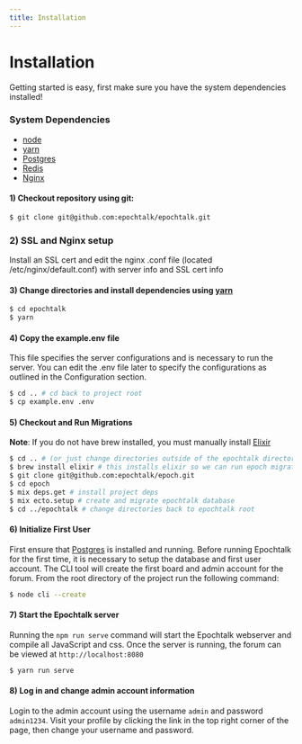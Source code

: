 ```yaml
---
title: Installation
---
```

<!-- change the title to Using in using.md -->
# Installation

Getting started is easy, first make sure you have the system dependencies installed!

### System Dependencies
* [node](http://nodejs.org)
* [yarn](https://yarnpkg.com)
* [Postgres](http://www.postgresql.org/)
* [Redis](http://redis.io/)
* [Nginx](https://nginx.org/en/docs/)

#### 1) Checkout repository using git:
```sh
$ git clone git@github.com:epochtalk/epochtalk.git
```

### 2) SSL and Nginx setup

Install an SSL cert and edit the nginx .conf file (located /etc/nginx/default.conf) with server info and SSL cert info

#### 3) Change directories and install dependencies using [yarn](https://yarnpkg.com)
```sh
$ cd epochtalk
$ yarn
```

#### 4) Copy the example.env file
This file specifies the server configurations and is necessary to run the
server.  You can edit the .env file later to specify the configurations as
outlined in the Configuration section.

```sh
$ cd .. # cd back to project root
$ cp example.env .env
```

#### 5) Checkout and Run Migrations
**Note**: If you do not have brew installed, you must manually install [Elixir](https://elixir-lang.org/install.html)
```sh
$ cd .. # (or just change directories outside of the epochtalk directory)
$ brew install elixir # this installs elixir so we can run epoch migrations
$ git clone git@github.com:epochtalk/epoch.git
$ cd epoch
$ mix deps.get # install project deps
$ mix ecto.setup # create and migrate epochtalk database
$ cd ../epochtalk # change directories back to epochtalk root
```

#### 6) Initialize First User
First ensure that [Postgres](http://www.postgresql.org/) is installed and running. Before running Epochtalk for the first time, it is necessary to setup the database and first user account. The CLI tool will create the first board and admin account for the forum. From the root directory of the project run the following command:
```sh
$ node cli --create
```

#### 7) Start the Epochtalk server
Running the `npm run serve` command will start the Epochtalk webserver and compile all JavaScript and css. Once the server is running, the forum can be viewed at `http://localhost:8080`
```sh
$ yarn run serve
```

#### 8) Log in and change admin account information
Login to the admin account using the username ``admin`` and password ``admin1234``. Visit your profile by clicking the link in the top right corner of the page, then change your username and password.
